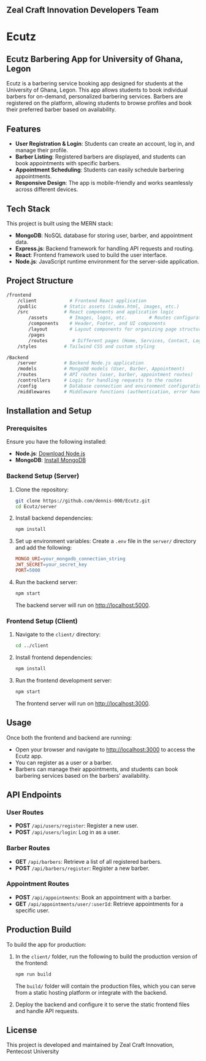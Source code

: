 ## Zeal Craft Innovation Developers Team
# Ecutz

## Ecutz Barbering App for University of Ghana, Legon
Ecutz is a barbering service booking app designed for students at the University of Ghana, Legon. This app allows students to book individual barbers for on-demand, personalized barbering services. Barbers are registered on the platform, allowing students to browse profiles and book their preferred barber based on availability.

## Features
- **User Registration & Login**: Students can create an account, log in, and manage their profile.
- **Barber Listing**: Registered barbers are displayed, and students can book appointments with specific barbers.
- **Appointment Scheduling**: Students can easily schedule barbering appointments.
- **Responsive Design**: The app is mobile-friendly and works seamlessly across different devices.

## Tech Stack
This project is built using the MERN stack:

- **MongoDB**: NoSQL database for storing user, barber, and appointment data.
- **Express.js**: Backend framework for handling API requests and routing.
- **React**: Frontend framework used to build the user interface.
- **Node.js**: JavaScript runtime environment for the server-side application.

## Project Structure
```bash
/frontend
    /client            # Frontend React application
    /public          # Static assets (index.html, images, etc.)
    /src             # React components and application logic
        /assets        # Images, logos, etc.        # Routes configuration for page navigation
        /components    # Header, Footer, and UI components
        /layout        # Layout components for organizing page structure
        /pages
        /routes         # Different pages (Home, Services, Contact, Login)
    /styles          # Tailwind CSS and custom styling

/Backend
    /server          # Backend Node.js application
    /models          # MongoDB models (User, Barber, Appointment)
    /routes          # API routes (user, barber, appointment routes)
    /controllers     # Logic for handling requests to the routes
    /config          # Database connection and environment configuration
    /middlewares     # Middleware functions (authentication, error handling)
```
## Installation and Setup

### Prerequisites
Ensure you have the following installed:
- **Node.js**: [Download Node.js](https://nodejs.org/)
- **MongoDB**: [Install MongoDB](https://www.mongodb.com/)

### Backend Setup (Server)
1. Clone the repository:
    ```bash
    git clone https://github.com/dennis-000/Ecutz.git
    cd Ecutz/server
    ```
2. Install backend dependencies:
    ```bash
    npm install
    ```
3. Set up environment variables:
    Create a `.env` file in the `server/` directory and add the following:
    ```makefile
    MONGO_URI=your_mongodb_connection_string
    JWT_SECRET=your_secret_key
    PORT=5000
    ```
4. Run the backend server:
    ```bash
    npm start
    ```
    The backend server will run on [http://localhost:5000](http://localhost:5000).

### Frontend Setup (Client)
1. Navigate to the `client/` directory:
    ```bash
    cd ../client
    ```
2. Install frontend dependencies:
    ```bash
    npm install
    ```
3. Run the frontend development server:
    ```bash
    npm start
    ```
    The frontend server will run on [http://localhost:3000](http://localhost:3000).

## Usage
Once both the frontend and backend are running:
- Open your browser and navigate to [http://localhost:3000](http://localhost:3000) to access the Ecutz app.
- You can register as a user or a barber.
- Barbers can manage their appointments, and students can book barbering services based on the barbers' availability.

## API Endpoints

### User Routes
- **POST** `/api/users/register`: Register a new user.
- **POST** `/api/users/login`: Log in as a user.

### Barber Routes
- **GET** `/api/barbers`: Retrieve a list of all registered barbers.
- **POST** `/api/barbers/register`: Register a new barber.

### Appointment Routes
- **POST** `/api/appointments`: Book an appointment with a barber.
- **GET** `/api/appointments/user/:userId`: Retrieve appointments for a specific user.

## Production Build
To build the app for production:
1. In the `client/` folder, run the following to build the production version of the frontend:
    ```bash
    npm run build
    ```
    The `build/` folder will contain the production files, which you can serve from a static hosting platform or integrate with the backend.

2. Deploy the backend and configure it to serve the static frontend files and handle API requests.

## License
This project is developed and maintained by Zeal Craft Innovation, Pentecost University
